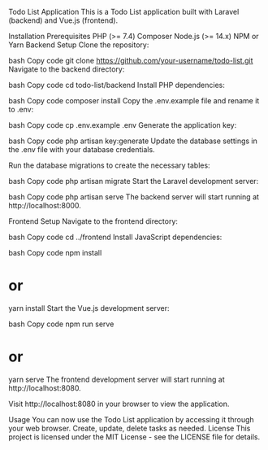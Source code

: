 Todo List Application
This is a Todo List application built with Laravel (backend) and Vue.js (frontend).

Installation
Prerequisites
PHP (>= 7.4)
Composer
Node.js (>= 14.x)
NPM or Yarn
Backend Setup
Clone the repository:

bash
Copy code
git clone https://github.com/your-username/todo-list.git
Navigate to the backend directory:

bash
Copy code
cd todo-list/backend
Install PHP dependencies:

bash
Copy code
composer install
Copy the .env.example file and rename it to .env:

bash
Copy code
cp .env.example .env
Generate the application key:

bash
Copy code
php artisan key:generate
Update the database settings in the .env file with your database credentials.

Run the database migrations to create the necessary tables:

bash
Copy code
php artisan migrate
Start the Laravel development server:

bash
Copy code
php artisan serve
The backend server will start running at http://localhost:8000.

Frontend Setup
Navigate to the frontend directory:

bash
Copy code
cd ../frontend
Install JavaScript dependencies:

bash
Copy code
npm install
# or
yarn install
Start the Vue.js development server:

bash
Copy code
npm run serve
# or
yarn serve
The frontend development server will start running at http://localhost:8080.

Visit http://localhost:8080 in your browser to view the application.

Usage
You can now use the Todo List application by accessing it through your web browser. Create, update, delete tasks as needed.
License
This project is licensed under the MIT License - see the LICENSE file for details.
